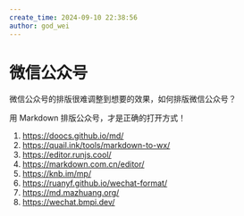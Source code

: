 ```yaml
---
create_time: 2024-09-10 22:38:56
author: god_wei
---
```


# 微信公众号

微信公众号的排版很难调整到想要的效果，如何排版微信公众号？

用 Markdown 排版公众号，才是正确的打开方式！

1. https://doocs.github.io/md/
2. https://quail.ink/tools/markdown-to-wx/
3. https://editor.runjs.cool/
4. https://markdown.com.cn/editor/
5. https://knb.im/mp/
6. https://ruanyf.github.io/wechat-format/
7. https://md.mazhuang.org/
8. https://wechat.bmpi.dev/
